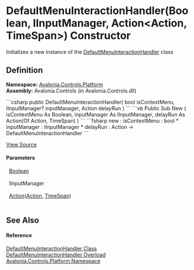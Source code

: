 # DefaultMenuInteractionHandler(Boolean, IInputManager, Action&lt;Action, TimeSpan&gt;) Constructor


Initializes a new instance of the <a href="T_Avalonia_Controls_Platform_DefaultMenuInteractionHandler">DefaultMenuInteractionHandler</a> class



## Definition
**Namespace:** <a href="N_Avalonia_Controls_Platform">Avalonia.Controls.Platform</a>  
**Assembly:** Avalonia.Controls (in Avalonia.Controls.dll)

<Tabs groupId="api-code-preview">
<TabItem value="csharp" label="C#">
```csharp
public DefaultMenuInteractionHandler(
	bool isContextMenu,
	IInputManager? inputManager,
	Action<Action, TimeSpan> delayRun
)
```
</TabItem>
<TabItem value="vb" label="VB">
```vb
Public Sub New ( 
	isContextMenu As Boolean,
	inputManager As IInputManager,
	delayRun As Action(Of Action, TimeSpan)
)
```
</TabItem>
<TabItem value="fsharp" label="F#">
```fsharp
new : 
        isContextMenu : bool * 
        inputManager : IInputManager * 
        delayRun : Action<Action, TimeSpan> -> DefaultMenuInteractionHandler
```
</TabItem>
</Tabs>



<a href="https://github.com/AvaloniaUI/Avalonia/tree/master/src/Avalonia.Controls/Platform/DefaultMenuInteractionHandler.cs#L32" title="View the source code">View Source</a>



#### Parameters
<dl><dt>  <a href="https://learn.microsoft.com/dotnet/api/system.boolean" target="_blank" rel="noopener noreferrer">Boolean</a></dt><dd> </dd><dt>  IInputManager</dt><dd> </dd><dt>  <a href="https://learn.microsoft.com/dotnet/api/system.action-2" target="_blank" rel="noopener noreferrer">Action</a>(<a href="https://learn.microsoft.com/dotnet/api/system.action" target="_blank" rel="noopener noreferrer">Action</a>, <a href="https://learn.microsoft.com/dotnet/api/system.timespan" target="_blank" rel="noopener noreferrer">TimeSpan</a>)</dt><dd> </dd></dl>

## See Also


#### Reference
<a href="T_Avalonia_Controls_Platform_DefaultMenuInteractionHandler">DefaultMenuInteractionHandler Class</a>  
<a href="Overload_Avalonia_Controls_Platform_DefaultMenuInteractionHandler__ctor">DefaultMenuInteractionHandler Overload</a>  
<a href="N_Avalonia_Controls_Platform">Avalonia.Controls.Platform Namespace</a>  

